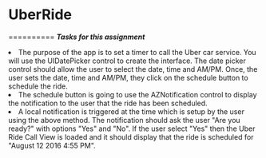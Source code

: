# UberRide
==========
***Tasks for this assignment***
<li>The purpose of the app is to set a timer to call the Uber car service. You will use the UIDatePicker control to create the interface. The date picker control should allow the user to select the date, time and AM/PM. Once, the user sets the date, time and AM/PM, they click on the schedule button to schedule the ride.</li>
<li>The schedule button is going to use the AZNotification control to display the notification to the user that the ride has been scheduled.</li>
<li>A local notification is triggered at the time which is setup by the user using the above method. The notification should ask the user "Are you ready?" with options "Yes" and "No". If the user select "Yes" then the Uber Ride Call View is loaded and it should display that the ride is scheduled for "August 12 2016 4:55 PM".</li>
